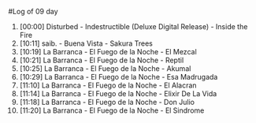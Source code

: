#Log of 09 day

1. [00:00] Disturbed - Indestructible (Deluxe Digital Release) - Inside the Fire
1. [10:11] saib. - Buena Vista - Sakura Trees
1. [10:19] La Barranca - El Fuego de la Noche - El Mezcal
1. [10:21] La Barranca - El Fuego de la Noche - Reptil
1. [10:25] La Barranca - El Fuego de la Noche - Akumal
1. [10:29] La Barranca - El Fuego de la Noche - Esa Madrugada
1. [11:10] La Barranca - El Fuego de la Noche - El Alacran
1. [11:14] La Barranca - El Fuego de la Noche - Elixir De La Vida
1. [11:18] La Barranca - El Fuego de la Noche - Don Julio
1. [11:20] La Barranca - El Fuego de la Noche - El Sindrome
